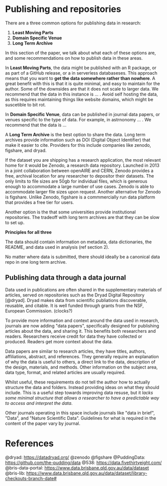 # Publishing and repositories

There are a three common options for publishing data in research:

1. **Least Moving Parts**
2. **Domain Specific Venue**
3. **Long Term Archive**

In this section of the paper, we talk about what each of these options are, and some recommendations on how to publish data in these areas.

In **Least Moving Parts**, the data might be published with an R package, or as part of a GitHub release, or a in serverless databaseses. This approach means that you want to **get the data somewhere rather than nowhere**. A great benefit with this is that it is quite minimal, and easy to maintain for the author. Some of the downsides are that it does not scale to larger data. We recommend that the data in this instance is ... .  Avoid self hosting the data, as this requires maintaining things like website domains, which might be suscetible to bit rot.

In **Domain Specific Venue**, data can be published in journal data papers, or venues specific to the type of data. For example, in astrnonomy ... . We recommend that the data is ...

A **Long Term Archive** is the best option to share the data. Long term archives provide information such as DOI (Digital Object Identifier) that make it easier to cite. Providers for this include companies like zenodo, figshare, and dryad.

If the dataset you are shipping has a research application, the most relevant home for it would be Zenodo, a research data repository. Launched in 2013 in a joint collaboration between openAIRE and CERN, Zenodo provides a free, archival location for any researcher to depositor their datasets. The only limits to file sizes are 50gb for individual files, which is generous enough to accommodate a large number of use cases. Zenodo is able to accommodate larger file sizes upon request. Another alternative for Zenodo is figshare. Unlike Zenodo, figshare is a commmercially run data platform that provides a free tier for users.

Another option is the that some universities provide institutional repositories. The tradeoff with long term archives are that they can be slow to set up.

**Principles for all three**

The data should contain information on metadata, data dictionaries, the README, and data used in analysis (ref section 2).

No matter where data is submitted, there should ideally be a canonical data repo in one long term archive.

## Publishing data through a data journal

Data used in publications are often shared in the supplementary materials of articles, served on repositories such as the Dryad Digital Repository [@dryad]. Dryad makes data from scientific publiations discoverable, reusable, and citable. It is well funded through grants from the NSF, European Commission. (clocks?)

To provide more information and context around the data used in research,  journals are now adding "data papers", specifically designed for publishing articles about the data, and sharing it. This benefits both researchers and readers. Researchers receive credit for data they have collected or produced. Readers get more context about the data.

Data papers are similar to research articles, they have titles, authors, affiliations, abstract, and references.  They generally require an explanation of why the data is useful to others, a direct link to the data, description of the design, materials, and methods. Other information on the subject area, data type, format, and related articles are usually required.

Whilst useful, these requirements do not tell the author how to actually structure the data and folders. Instead providing ideas on what they should include. This is a useful step towards improving data resuse, but it _lacks some minimal structure that allows a researcher to have a predictable way to access and interpret the data_.

Other journals operating in this space include journals like "data in brief", "Data", and "Nature Scientific Data". Guidelines for what is required in the content of the paper vary by journal.

# References

@dryad: https://datadryad.org/
@zenodo
@figshare
@PuddingData: https://github.com/the-pudding/data
@538: https://data.fivethirtyeight.com/
@bris-data-portal: https://www.data.brisbane.qld.gov.au/data/dataset
@bris-lib: https://www.data.brisbane.qld.gov.au/data/dataset/library-checkouts-branch-date#
